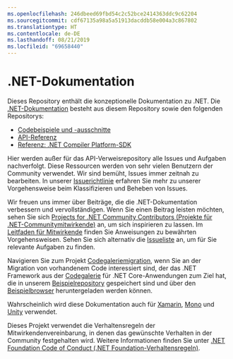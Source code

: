 ```yaml
---
ms.openlocfilehash: 246dbeed69fbd54c2c52bce2414363ddc9c62204
ms.sourcegitcommit: cdf67135a98a5a51913dacddb58e004a3c867802
ms.translationtype: HT
ms.contentlocale: de-DE
ms.lasthandoff: 08/21/2019
ms.locfileid: "69658440"
---
```

# <a name="net-docs"></a>.NET-Dokumentation

Dieses Repository enthält die konzeptionelle Dokumentation zu .NET. Die [.NET-Dokumentation](https://docs.microsoft.com/dotnet) besteht aus diesem Repository sowie den folgenden Repositorys:

- [Codebeispiele und -ausschnitte](https://github.com/dotnet/samples)
- [API-Referenz](https://github.com/dotnet/dotnet-api-docs)
- [Referenz: .NET Compiler Platform-SDK](https://github.com/dotnet/roslyn-api-docs)

Hier werden außer für das API-Verweisrepository alle Issues und Aufgaben nachverfolgt. Diese Ressourcen werden von sehr vielen Benutzern der Community verwendet. Wir sind bemüht, Issues immer zeitnah zu bearbeiten. In unserer [Issuerichtlinie](issues-policy.md) erfahren Sie mehr zu unserer Vorgehensweise beim Klassifizieren und Beheben von Issues.

Wir freuen uns immer über Beiträge, die die .NET-Dokumentation verbessern und vervollständigen. Wenn Sie einen Beitrag leisten möchten, sehen Sie sich [Projects for .NET Community Contributors (Projekte für .NET-Communitymitwirkende)](https://github.com/dotnet/docs/projects/35) an, um sich inspirieren zu lassen. Im [Leitfaden für Mitwirkende](CONTRIBUTING.md) finden Sie Anweisungen zu bewährten Vorgehensweisen. Sehen Sie sich alternativ die [Issueliste](https://github.com/dotnet/docs/issues) an, um für Sie relevante Aufgaben zu finden. 

Navigieren Sie zum Projekt [Codegaleriemigration](https://github.com/dotnet/docs/projects/88), wenn Sie an der Migration von vorhandenem Code interessiert sind, der das .NET Framework aus der [Codegalerie](https://code.msdn.microsoft.com) für .NET Core-Anwendungen zum Ziel hat, die in unserem [Beispielrepository](https://github.com/dotnet/samples) gespeichert sind und über den [Beispielbrowser](https://docs.microsoft.com/samples/browse) heruntergeladen werden können. 

Wahrscheinlich wird diese Dokumentation auch für [Xamarin](https://docs.microsoft.com/xamarin), [Mono](http://docs.go-mono.com/?link=root%3a%2fclasslib) und [Unity](https://docs.unity3d.com/Manual/index.html) verwendet.

Dieses Projekt verwendet die Verhaltensregeln der Mitwirkendenvereinbarung, in denen das gewünschte Verhalten in der Community festgehalten wird.
Weitere Informationen finden Sie unter [.NET Foundation Code of Conduct (.NET Foundation-Verhaltensregeln)](https://dotnetfoundation.org/code-of-conduct).
